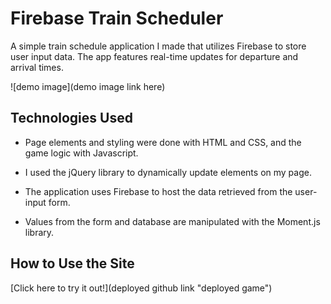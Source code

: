 Firebase Train Scheduler
=====================================================
A simple train schedule application I made that utilizes Firebase to store user input data. The app features real-time updates for departure and arrival times. 

![demo image](demo image link here)

## Technologies Used
+ Page elements and styling were done with HTML and CSS, and the game logic with Javascript. 
  
+ I used the jQuery library to dynamically update elements on my page. 
  
+ The application uses Firebase to host the data retrieved from the user-input form. 

+ Values from the form and database are manipulated with the Moment.js library.   

## How to Use the Site

  
[Click here to try it out!](deployed github link "deployed game")